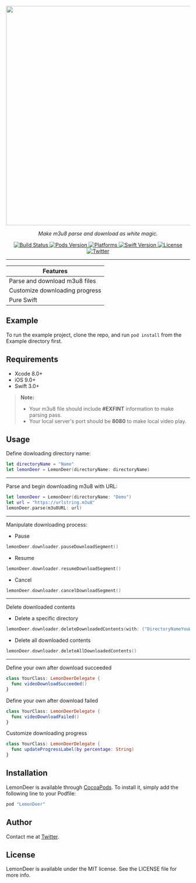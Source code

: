 <p align="center">
  <img src="https://raw.githubusercontent.com/hipposan/LemonDeer/master/Resources/LemonDeer-logo.png" width=600 />
  <p align="center"><i>Make m3u8 parse and download as white magic.</i></p>
</p>

<p align="center">
  <a href="https://travis-ci.org/hipposan/LemonDeer">
    <img src="http://img.shields.io/travis/hipposan/LemonDeer.svg?style=flat" alt="Build Status">
  </a>
  <a href="http://cocoapods.org/pods/LemonDeer">
    <img src="https://img.shields.io/cocoapods/v/LemonDeer.svg?style=flat?colorB=7761c8" alt="Pods Version">
  </a>
  <a href="http://cocoapods.org/pods/LemonDeer">
    <img src="https://img.shields.io/cocoapods/p/LemonDeer.svg?style=flat?colorB=cf649a" alt="Platforms">
  </a>
  <a href="https://swift.org/">
    <img src="https://img.shields.io/badge/Swift-3.1-orange.svg" alt="Swift Version">
  </a>
  <a href="https://raw.githubusercontent.com/hipposan/LemonDeer/master/LICENSE">
    <img src="https://img.shields.io/github/license/mashape/apistatus.svg?colorB=dfca6c" alt="License">
  </a>
   <a href="https://twitter.com/zzy0600">
    <img src="https://img.shields.io/badge/Twitter-%40zzy0600-blue.svg" alt="Twitter">
  </a>
</p>

___________________

Features|
------------------------------- |
Parse and download m3u8 files|
Customize downloading progress|
Pure Swift|


## Example
To run the example project, clone the repo, and run `pod install` from the Example directory first.


## Requirements
* Xcode 8.0+
* iOS 9.0+
* Swift 3.0+

> **Note:**
> * Your m3u8 file should include **#EXFINT** information to make parsing pass.
> * Your local server's port should be **8080** to make local video play.


## Usage
Define dowloading directory name:

```swift
let directoryName = "Name"
let lemonDeer = LemonDeer(directoryName: directoryName)
```
____________

Parse and begin downloading m3u8 with URL:

```swift
let lemonDeer = LemonDeer(directoryName: "Demo")
let url = "https://urlstring.m3u8"
lemonDeer.parse(m3u8URL: url)
```
____________

Manipulate downloading process:
* Pause

```swift
lemonDeer.downloader.pauseDownloadSegment()
```

* Resume

```swift
lemonDeer.downloader.resumeDownloadSegment()
```

* Cancel

```swift
lemonDeer.downloader.cancelDownloadSegment()
```
____________

Delete downloaded contents
* Delete a specific directory

```swift
lemonDeer.downloader.deleteDownloadedContents(with: ("DirectoryNameYouWantToDelete")
```

* Delete all downloaded contents

```swift
lemonDeer.downloader.deleteAllDownloadedContents()
```
____________

Define your own after download succeeded

```swift
class YourClass: LemonDeerDelegate {
  func videoDownloadSucceeded()
}
```

Define your own after download failed

```swift
class YourClass: LemonDeerDelegate {
  func videoDownloadFailed()
}
```

Customize downloading progress

```swift
class YourClass: LemonDeerDelegate {
  func updateProgressLabel(by percentage: String)
}
```

## Installation
LemonDeer is available through [CocoaPods](http://cocoapods.org). To install
it, simply add the following line to your Podfile:

```ruby
pod "LemonDeer"
```

## Author
Contact me at [Twitter](https://twitter.com/zzy0600).


## License
LemonDeer is available under the MIT license. See the LICENSE file for more info.
